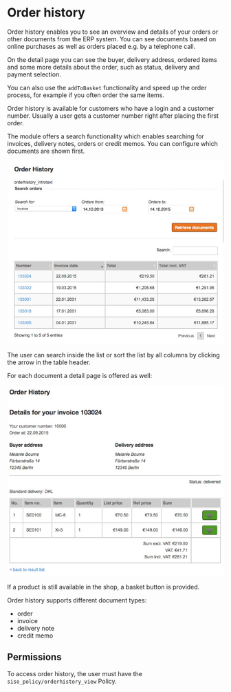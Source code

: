 # Order history

Order history enables you to see an overview and details of your orders or other documents from the ERP system.
You can see documents based on online purchases as well as orders placed e.g. by a telephone call.

On the detail page you can see the buyer, delivery address, ordered items and some more details about the order,
such as status, delivery and payment selection.

You can also use the `addToBasket` functionality and speed up the order process, for example if you often order the same items.

Order history is available for customers who have a login and a customer number.
Usually a user gets a customer number right after placing the first order.

The module offers a search functionality which enables searching for invoices, delivery notes, orders or credit memos.
You can configure which documents are shown first. 

![](../img/orderhistory_1.jpg)

The user can search inside the list or sort the list by all columns by clicking the arrow in the table header.

For each document a detail page is offered as well:

![](../img/orderhistory_2.jpg)

If a product is still available in the shop, a basket button is provided. 

Order history supports different document types:

- order
- invoice
- delivery note
- credit memo

## Permissions

To access order history, the user must have the `siso_policy/orderhistory_view` Policy.
